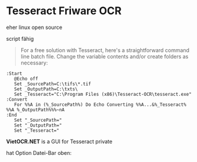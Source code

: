 Tesseract Friware OCR
=====================

eher linux
open source

script fähig

> For a free solution with Tesseract, here's a straightforward command line batch file. Change the variable contents and/or create folders as necessary:

```
:Start
   @Echo off
   Set _SourcePath=C:\tifs\*.tif
   Set _OutputPath=C:\txts\
   Set _Tesseract="C:\Program Files (x86)\Tesseract-OCR\tesseract.exe"
:Convert
   For %%A in (%_SourcePath%) Do Echo Converting %%A...&%_Tesseract% %%A %_OutputPath%%%~nA
:End   
   Set "_SourcePath="
   Set "_OutputPath="
   Set "_Tesseract="
```
**VietOCR.NET** is a GUI for Tesseract private

hat Option Datei-Bar oben:

